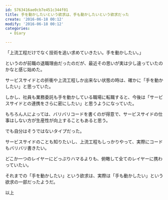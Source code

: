 ```yaml
---
id: 5763416ae0cb7e451c344f01
title: 手を動かしたいという欲求は、手も動かしたいという欲求だった
create: '2016-06-18 00:12'
modify: '2016-06-18 00:12'
categories:
  - Diary

---
```


「上流工程だけでなく技術を追い求めていきたい。手を動かしたい。」

というのが前職の退職理由だったのだが、最近その思いが実は少し違っていたのかなと感じ始めた。

サービスサイドとの折衝や上流工程しか出来ない状態の時は、確かに「手を動かしたい」と思っていた。

しかし、社員も業務委託も手を動かしている職場に転職すると、今後は「サービスサイドとの連携をさらに密にしたい」と思うようになっていた。

<!-- more -->

もちろん人によっては、バリバリコードを書くのが得意で、サービスサイドの仕事はしない方が生産性が向上することもあると思う。

でも自分はそうではないタイプだった。

サービスサイドのことも知りたいし、上流工程もしっかりやって、実際にコードもバリバリ書きたい。

どこか一つのレイヤーにどっぷりハマるよりも、俯瞰して全てのレイヤーに携わっていたい。

それまでの「手を動かしたい」という欲求は、実際は「手も動かしたい」という欲求の一部だったようだ。

以上
